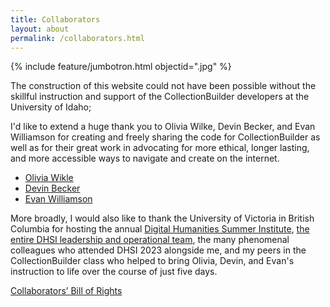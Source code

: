 ```yaml
---
title: Collaborators
layout: about
permalink: /collaborators.html
---
```

{% include feature/jumbotron.html objectid=".jpg" %} 

The construction of this website could not have been possible without the skillful instruction and support of the CollectionBuilder developers at the University of Idaho;

I'd like to extend a huge thank you to Olivia Wilke, Devin Becker, and Evan Williamson for creating and freely sharing the code for CollectionBuilder as well as for their great work in advocating for more ethical, longer lasting, and more accessible ways to navigate and create on the internet. 

- <a href="https://vivo.nkn.uidaho.edu/vivo/display/n263285">Olivia Wikle</a>
- <a href="https://vivo.nkn.uidaho.edu/vivo/display/n8136">Devin Becker</a>
- <a href="https://vivo.nkn.uidaho.edu/vivo/display/n43629">Evan Williamson</a>

More broadly, I would also like to thank the University of Victoria in British Columbia for hosting the annual <a href="https://dhsi.org/">Digital Humanities Summer Institute</a>, <a href="https://dhsi.org/our-team/">the entire DHSI leadership and operational team</a>, the many phenomenal colleagues who attended DHSI 2023 alongside me, and my peers in the CollectionBuilder class who helped to bring Olivia, Devin, and Evan's instruction to life over the course of just five days. 



<a href="https://hcommons.org/deposits/item/hc:31187">Collaborators’ Bill of Rights</a>